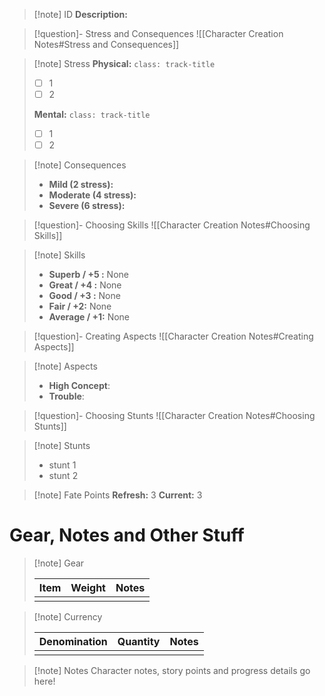 > [!note] ID
> **Description:**
> 

> [!question]- Stress and Consequences
> ![[Character Creation Notes#Stress and Consequences]]

> [!note] Stress
> **Physical:** `class: track-title`
> - [ ] 1
> - [ ] 2
> 
> **Mental:** `class: track-title`
>  - [ ] 1
>  - [ ] 2

> [!note] Consequences
> - **Mild (2 stress):** 
> - **Moderate (4 stress):** 
> - **Severe (6 stress):** 

> [!question]- Choosing Skills 
> ![[Character Creation Notes#Choosing Skills]]

> [!note] Skills
>  - **Superb / +5 :**  None
>  - **Great / +4 :**  None
>  - **Good / +3 :** None
>  - **Fair / +2:** None
>  - **Average / +1:** None

> [!question]- Creating Aspects
> ![[Character Creation Notes#Creating Aspects]]

> [!note] Aspects
> - **High Concept**:
> - **Trouble**:

> [!question]- Choosing Stunts
> ![[Character Creation Notes#Choosing Stunts]]

> [!note] Stunts
> - stunt 1
> - stunt 2

> [!note] Fate Points
> **Refresh:** 3
> **Current:** 3

# Gear, Notes and Other Stuff

> [!note] Gear
> 
> | Item | Weight | Notes |
> | ---- | ------ | ----- |
> |      |        |       |

> [!note] Currency
> 
> | Denomination | Quantity | Notes |
> | ---- | ------ | ----- |
> |      |        |       |

> [!note] Notes
> Character notes, story points and progress details go here!